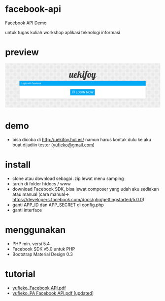 # facebook-api
Facebook API Demo

untuk tugas kuliah workshop aplikasi teknologi informasi

# preview
!["preview"](https://raw.githubusercontent.com/yufieko/facebook-api/master/screenshot.png "preview")

# demo
- bisa dicoba di http://uekifoy.hol.es/ namun harus kontak dulu ke aku buat dijadiin tester (yufieko@gmail.com)

# install
- clone atau download sebagai .zip lewat menu samping
- taruh di folder htdocs / www
- download Facebook SDK, bisa lewat composer yang udah aku sediakan atau manual (cara manual-> https://developers.facebook.com/docs/php/gettingstarted/5.0.0)
- ganti APP_ID dan APP_SECRET di config.php
- ganti interface

# menggunakan
- PHP min. versi 5.4
- Facebook SDK v5.0 untuk PHP 
- Bootstrap Material Design 0.3

# tutorial
- [yufieko_Facebook API.pdf](https://raw.githubusercontent.com/yufieko/facebook-api/master/yufieko_Facebook%20API.pdf)
- [yufieko_PA Facebook API.pdf [updated]](https://raw.githubusercontent.com/yufieko/facebook-api/master/yufieko_PA%20Facebook%20API.pdf)